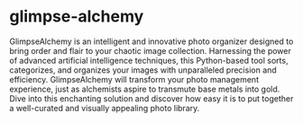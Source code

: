 # glimpse-alchemy

GlimpseAlchemy is an intelligent and innovative photo organizer designed to bring order and flair to your chaotic image collection. Harnessing the power of advanced artificial intelligence techniques, this Python-based tool sorts, categorizes, and organizes your images with unparalleled precision and efficiency. GlimpseAlchemy will transform your photo management experience, just as alchemists aspire to transmute base metals into gold. Dive into this enchanting solution and discover how easy it is to put together a well-curated and visually appealing photo library.